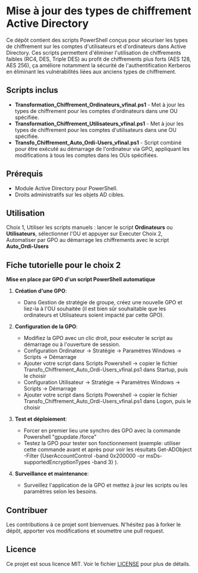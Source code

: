 # Mise à jour des types de chiffrement Active Directory

Ce dépôt contient des scripts PowerShell conçus pour sécuriser les types de chiffrement sur les comptes d'utilisateurs et d'ordinateurs dans Active Directory. Ces scripts permettent d'éliminer l'utilisation de chiffrements faibles (RC4, DES, Triple DES) au profit de chiffrements plus forts (AES 128, AES 256), ça améliore notamment la sécurité de l'authentification Kerberos en éliminant les vulnérabilités liées aux anciens types de chiffrement.

## Scripts inclus

- **Transformation_Chiffrement_Ordinateurs_vfinal.ps1** - Met à jour les types de chiffrement pour les comptes d'ordinateurs dans une OU spécifiée.
- **Transformation_Chiffrement_Utilisateurs_vfinal.ps1** - Met à jour les types de chiffrement pour les comptes d'utilisateurs dans une OU spécifiée.
- **Transfo_Chiffrement_Auto_Ordi-Users_vfinal.ps1** - Script combiné pour être exécuté au démarrage de l'ordinateur via GPO, appliquant les modifications à tous les comptes dans les OUs spécifiées.

## Prérequis

- Module Active Directory pour PowerShell.
- Droits administratifs sur les objets AD cibles.

## Utilisation

Choix 1, Utiliser les scripts manuels : lancer le script **Ordinateurs** ou **Utilisateurs**, sélectionner l'OU et appuyer sur Executer
Choix 2, Automatiser par GPO au démarrage les chiffrements avec le script **Auto_Ordi-Users**

## Fiche tutorielle pour le choix 2

**Mise en place par GPO d'un script PowerShell automatique**

1. **Création d'une GPO**:
   - Dans Gestion de stratégie de groupe, créez une nouvelle GPO et liez-la à l'OU souhaitée (il est bien sûr souhaitable que les ordinateurs et Utilisateurs soient impacté par cette GPO).

2. **Configuration de la GPO**:
   - Modifiez la GPO avec un clic droit, pour exécuter le script au démarrage ou à l'ouverture de session.
   - Configuration Ordinateur -> Stratégie -> Paramètres Windows -> Scripts -> Démarrage
   - Ajouter votre script dans Scripts Powershell -> copier le fichier Transfo_Chiffrement_Auto_Ordi-Users_vfinal.ps1 dans Startup, puis le choisir
   - Configuration Utilisateur -> Stratégie -> Paramètres Windows -> Scripts -> Démarrage
   - Ajouter votre script dans Scripts Powershell -> copier le fichier Transfo_Chiffrement_Auto_Ordi-Users_vfinal.ps1 dans Logon, puis le choisir

3. **Test et déploiement**:
   - Forcer en premier lieu une synchro des GPO avec la commande Powershell "gpupdate /force"
   - Testez la GPO pour tester son fonctionnement (exemple: utiliser cette commande avant et après pour voir les résultats Get-ADObject -Filter {UserAccountControl -band 0x200000 -or msDs-supportedEncryptionTypes -band 3} ).

4. **Surveillance et maintenance**:
   - Surveillez l'application de la GPO et mettez à jour les scripts ou les paramètres selon les besoins.

## Contribuer

Les contributions à ce projet sont bienvenues. N'hésitez pas à forker le dépôt, apporter vos modifications et soumettre une pull request.

## Licence

Ce projet est sous licence MIT. Voir le fichier [LICENSE](https://github.com/Kirua6/Chiffrements_User-PC_AD/blob/main/LICENSE) pour plus de détails.

